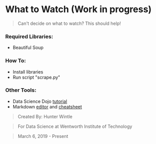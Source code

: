 # What to Watch (Work in progress)

>Can't decide on what to watch? This should help!

### Required Libraries:
- Beautiful Soup

### How To:
- Install libraries
- Run script "scrape.py"

### Other Tools:
- Data Science Dojo [tutorial](https://www.youtube.com/watch?v=XQgXKtPSzUI)
- Markdown [editor](https://dillinger.io/) and [cheatsheet](https://github.com/adam-p/markdown-here/wiki/Markdown-Cheatsheet)

>Created By: Hunter Wintle

>For Data Science at Wentworth Institute of Technology

>March 6, 2019 - Present

